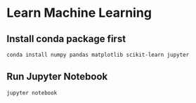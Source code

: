 # Learn Machine Learning

## Install conda package first

```bash
conda install numpy pandas matplotlib scikit-learn jupyter
```

## Run Jupyter Notebook

```bash
jupyter notebook
```
